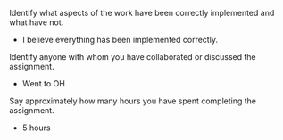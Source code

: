 Identify what aspects of the work have been correctly implemented and what have not.
- I believe everything has been implemented correctly.

Identify anyone with whom you have collaborated or discussed the assignment.

- Went to OH

Say approximately how many hours you have spent completing the assignment.

- 5 hours